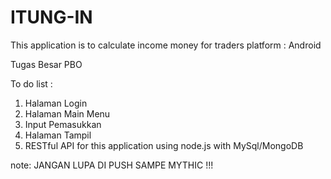 # ITUNG-IN
This application is to calculate income money for traders 
platform : Android 


Tugas Besar PBO

To do list : 
1. Halaman Login
2. Halaman Main Menu
3. Input Pemasukkan 
4. Halaman Tampil
5. RESTful API for this application using node.js with MySql/MongoDB

note: JANGAN LUPA DI PUSH SAMPE MYTHIC !!!
